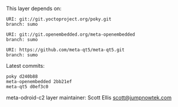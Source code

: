 This layer depends on:

    URI: git://git.yoctoproject.org/poky.git
    branch: sumo

    URI: git://git.openembedded.org/meta-openembedded
    branch: sumo

    URI: https://github.com/meta-qt5/meta-qt5.git
    branch: sumo

Latest commits:

    poky d240b88
    meta-openembedded 2bb21ef
    meta-qt5 d0ef3c0


meta-odroid-c2 layer maintainer: Scott Ellis <scott@jumpnowtek.com>
